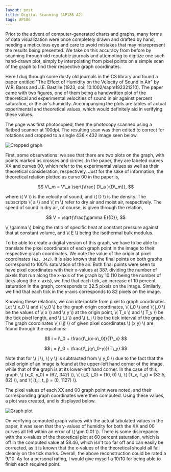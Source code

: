 ```yaml
---
layout: post
title: Digital Scanning (AP186 A2)
tags: AP186
---  
```


Prior to the advent of computer-generated charts and graphs, many forms of data visualization were once completely drawn and drafted by hand, needing a meticulous eye and care to avoid mistakes that may misrepresent the results being presented. We take on this accuracy from before by scanning through old reputable journals and attempting to digitize one such hand-drawn plot, simply by interpolating from pixel points on a simple scan of the graph to find their respective graph coordinates. 

Here I dug through some dusty old journals in the CS library and found a paper entitled "The Effect of Humidity on the Velocity of Sound in Air" by W.R. Barss and J.E. Bastille (1923, doi: 10.1002/sapm192321210). The paper came with two figures, one of them being a handwritten plot of the theoretical and experimental velocities of sound in air against percent saturation, or the air's humidity. Accompanying the plots are tables of actual experimental and theoretical values, which would definitely aid in verifying these values.

The page was first photocopied, then the photocopy scanned using a flatbed scanner at 100dpi. The resulting scan was then edited to correct for rotations and cropped to a single 436 × 432 image seen below. 

![Cropped graph](https://s9.postimg.org/3qap8051r/cropscan.jpg)

First, some observations: we see that there are two plots on the graph, with points marked as crosses and circles. In the paper, they are labeled curves XX and curves 00, which refer to the experimental values as well as their theoretical consideration, respectively. Just for the sake of information, the theoretical relation plotted as curve 00 in the paper is,

$$ V\_m = V\_a \sqrt{\frac{ D\_a }{D\_m}}, $$

where \\( V \\) is the velocity of sound, and \\( D \\) is the density. The subscripts \\( a \\) and \\( m \\) refer to dry air and moist air, respectively. The speed of sound in dry air, of course, is given through the relation,

$$ V = \sqrt{\frac{\gamma E}{D}}, $$

\\( \gamma \\) being the ratio of specific heat at constant pressure against that at constant volume, and \\( E \\) being the isothermal bulk modulus.

To be able to create a digital version of this graph, we have to be able to translate the pixel coordinates of each graph point in the image to their respective graph coordinates. We note the value of the origin at pixel coordinates `(62, 342)`. It is also known that the final points on both graphs correspond to 100% saturation of the air. Both final points were seen to have pixel coordinates with their x-values at 387. dividing the number of pixels that run along the x-axis of the graph by 10 (10 being the number of ticks along the x-axis), we find that each tick, an increase of 10 percent saturation in the graph, corresponds to 32.5 pixels on the image. Similarly, we find that each tick in the y-axis corresponds to 82 pixels on the image. 

Knowing these relations, we can interpolate from pixel to graph coordinates. Let \\( x\_0 \\) and \\( y\_0 \\) be the graph origin coordinates, \\( i\_0 \\) and \\( j\_0 \\) be the values of \\( x \\) and \\( y \\) at the origin point, \\( T\_x \\) and \\( T\_y \\) be the tick pixel length, and \\( t\_i \\) and \\( t\_j \\) be the tick interval of the graph. The graph coordinates \\( (i,j) \\) of given pixel coordinates \\( (x,y) \\) are found through the equations:

$$ i = i\_0 + \frac{t\_i(x-x\_0)}{T\_x} $$

$$ j = j\_0 + \frac{t\_j(y\_0-y)}{T\_y} $$

Note that for \\( j \\), \\( y \\) is subtracted from \\( y\_0 \\) due to the fact that the pixel origin of an image is found at the upper-left hand corner of the image, while that of the graph is at its lower-left hand corner. In the case of this graph, \\( (x\_0, y\_0) = (62, 342) \\), \\( (i\_0, j\_0) = (10, 0) \\), \\( (T\_x, T\_y) = (32.5, 82) \\), and \\( (t\_i, t\_j) = (0, 1127) \\).

The pixel values of each XX and 00 graph point were noted, and their corresponding graph coordinates were then computed. Using these values, a plot was created, and is displayed below.

![Graph plot](https://s12.postimg.org/crqr65odp/graphplot.png)

On verifying computed graph values with the actual tabulated values in the paper, it was seen that the y-values of humidity for both the XX and 00 curves all fell within an error of \\( \pm 0.01 \\). There is some discrepancy with the x-values of the theoretical plot at 60 percent saturation, which is off in the computed value at 58.46, which isn't too far off and can easily be corrected, as it is known that the x-values of the theoretical should all fall cleanly on the tick marks. Overall, the above reconstruction could be rated a 9/10. As for a personal rating, I would give myself a 10/10 for being able to finish each required point. 
